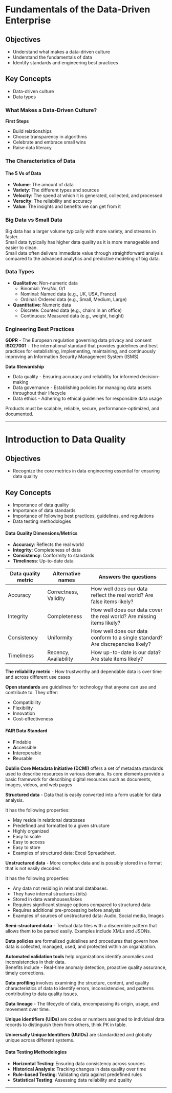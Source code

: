 # Fundamentals of the Data-Driven Enterprise

## Objectives
- Understand what makes a data-driven culture
- Understand the fundamentals of data
- Identify standards and engineering best practices

## Key Concepts
- Data-driven culture
- Data types

### What Makes a Data-Driven Culture?

**First Steps**
- Build relationships
- Choose transparency in algorithms
- Celebrate and embrace small wins
- Raise data literacy

### The Characteristics of Data

#### The 5 Vs of Data
- **Volume**: The amount of data
- **Variety**: The different types and sources
- **Velocity**: The speed at which it is generated, collected, and processed
- **Veracity**: The reliability and accuracy
- **Value**: The insights and benefits we can get from it

### Big Data vs Small Data
Big data has a larger volume typically with more variety, and streams in faster.  
Small data typically has higher data quality as it is more manageable and easier to clean.  
Small data often delivers immediate value through straightforward analysis compared to the advanced analytics and predictive modeling of big data.  

### Data Types

- **Qualitative**: Non-numeric data
  - Binomial: Yes/No, 0/1
  - Nominal: Named data (e.g., UK, USA, France)
  - Ordinal: Ordered data (e.g., Small, Medium, Large)
- **Quantitative**: Numeric data
  - Discrete: Counted data (e.g., chairs in an office)
  - Continuous: Measured data (e.g., weight, height)

### Engineering Best Practices

**GDPR** - The European regulation governing data privacy and consent  
**ISO27001** - The international standard that provides guidelines and best practices for establishing, implementing, maintaining, and continuously improving an Information Security Management System (ISMS)

**Data Stewardship**  
- Data quality - Ensuring accuracy and reliability for informed decision-making
- Data governance - Establishing policies for managing data assets throughout their lifecycle  
- Data ethics - Adhering to ethical guidelines for responsible data usage

Products must be scalable, reliable, secure, performance-optimized, and documented.

---

# Introduction to Data Quality

## Objectives
- Recognize the core metrics in data engineering essential for ensuring data quality

## Key Concepts
- Importance of data quality
- Importance of data standards
- Importance of following best practices, guidelines, and regulations
- Data testing methodologies
  
#### Data Quality Dimensions/Metrics
- **Accuracy**: Reflects the real world
- **Integrity**: Completeness of data
- **Consistency**: Conformity to standards
- **Timeliness**: Up-to-date data

| Data quality metric | Alternative names | Answers the questions |
|---------------------|-------------------|-----------------------|
| Accuracy            | Correctness, Validity | How well does our data reflect the real world? Are false items likely? |
| Integrity           | Completeness      | How well does our data cover the real world? Are missing items likely? |
| Consistency         | Uniformity        | How well does our data conform to a single standard? Are discrepancies likely? |
| Timeliness          | Recency, Availability | How up-to-date is our data? Are stale items likely? |

**The reliability metric** - How trustworthy and dependable data is over time and across different use cases

**Open standards** are guidelines for technology that anyone can use and contribute to. They offer:
- Compatibility
- Flexibility
- Innovation
- Cost-effectiveness

#### FAIR Data Standard
- **F**indable
- **A**ccessible
- **I**nteroperable
- **R**eusable 

**Dublin Core Metadata Initiative (DCMI)** offers a set of metadata standards used to describe resources in various domains. Its core elements provide a basic framework for describing digital resources such as documents, images, videos, and web pages  

**Structured data** - Data that is easily converted into a form usable for data analysis.  

It has the following properties:  
- May reside in relational databases
- Predefined and formatted to a given structure
- Highly organized
- Easy to scale
- Easy to access
- Easy to store
- Examples of structured data: Excel Spreadsheet.

**Unstructured data** - More complex data and is possibly stored in a format that is not easily decoded.

It has the following properties:  
- Any data not residing in relational databases.
- They have internal structures (bits)
- Stored in data warehouses/lakes
- Requires significant storage options compared to structured data
- Requires additional pre-processing before analysis
- Examples of sources of unstructured data: Audio, Social media, Images

**Semi-structured data** - Textual data files with a discernible pattern that allows them to be parsed easily. Examples include XMLs and JSONs.  

**Data policies** are formalized guidelines and procedures that govern how data is collected, managed, used, and protected within an organization. 

**Automated validation tools** help organizations identify anomalies and inconsistencies in their data.  
Benefits include - Real-time anomaly detection, proactive quality assurance, timely corrections.  

**Data profiling** involves examining the structure, content, and quality characteristics of data to identify errors, inconsistencies, and patterns contributing to data quality issues.  

**Data lineage** - The lifecycle of data, encompassing its origin, usage, and movement over time.  

**Unique identifiers (UIDs)** are codes or numbers assigned to individual data records to distinguish them from others, think PK in table.  

**Universally Unique Identifiers (UUIDs)** are standardized and globally unique across different systems.  

#### Data Testing Methodologies
- **Horizontal Testing**: Ensuring data consistency across sources
- **Historical Analysis**: Tracking changes in data quality over time
- **Rule-based Testing**: Validating data against predefined rules
- **Statistical Testing**: Assessing data reliability and quality

---
